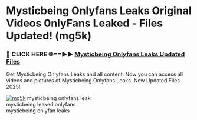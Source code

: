 # Mysticbeing Onlyfans Leaks Original Videos 0nlyFans Leaked - Files Updated! (mg5k)

<h3>🔴 CLICK HERE 🌐==►► <a href="https://tinyurl.com/x26r9saj" rel="nofollow">Mysticbeing Onlyfans Leaks Updated Files</a></h3>

Get Mysticbeing Onlyfans Leaks and all content. Now you can access all videos and pictures of Mysticbeing Onlyfans Leaks. New Updated Files 2025!

[![mg5k](https://i.imgur.com/LkgZPqh.gif)](https://tinyurl.com/x26r9saj)
mysticbeing onlyfans leak<br>
mysticbeing leaked onlyfans<br>
mysticbeing onlyfan leaks